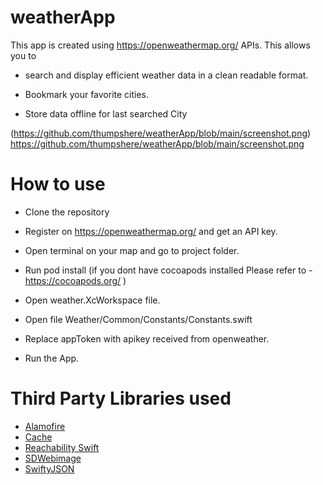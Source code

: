 # weatherApp
This app is created using https://openweathermap.org/ APIs.
This allows you to 

- search and display efficient weather data in a clean readable format.

- Bookmark your favorite cities.

- Store data offline for last searched City

(https://github.com/thumpshere/weatherApp/blob/main/screenshot.png)
https://github.com/thumpshere/weatherApp/blob/main/screenshot.png


# How to use

- Clone the repository

- Register on https://openweathermap.org/ and get an API key.

- Open terminal on your map and go to project folder.

- Run pod install (if you dont have cocoapods installed Please refer to - https://cocoapods.org/ )

- Open weather.XcWorkspace file.

- Open file Weather/Common/Constants/Constants.swift

- Replace appToken with apikey received from openweather.

- Run the App.

# Third Party Libraries used

- [Alamofire](https://github.com/Alamofire/Alamofire) 
- [Cache](https://github.com/hyperoslo/Cache)
- [Reachability Swift](https://github.com/ashleymills/Reachability.swift)
- [SDWebimage](https://github.com/SDWebImage/SDWebImage)
- [SwiftyJSON](https://github.com/SwiftyJSON/SwiftyJSON)

